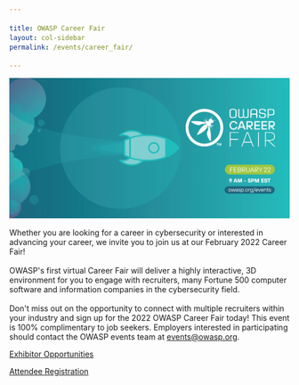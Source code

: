 ```yaml
---

title: OWASP Career Fair
layout: col-sidebar
permalink: /events/career_fair/

---
```


![CareerFairLogo](/assets/images/OWASP_CareerFair_Webpage-01.jpeg)


Whether you are looking for a career in cybersecurity or interested in advancing your career, we invite you to join us at our February 2022 Career Fair! 
<br><br>
OWASP's first virtual Career Fair will deliver a highly interactive, 3D environment for you to engage with recruiters, many Fortune 500 computer software and information companies in the cybersecurity field. 
<br><br>
Don't miss out on the opportunity to connect with multiple recruiters within your industry and sign up for the 2022 OWASP Career Fair today! This event is 100% complimentary to job seekers. Employers interested in participating should contact the OWASP events team at events@owasp.org.


[Exhibitor Opportunities](/assets/images/OWASP_CareerFair_2022_Exhibitor_Opportunities.pdf)

[Attendee Registration](https://owaspcareerfair.vfairs.com/)
